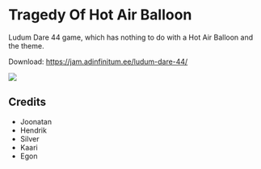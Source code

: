 # Tragedy Of Hot Air Balloon

Ludum Dare 44 game, which has nothing to do with a Hot Air Balloon and the theme.

Download: https://jam.adinfinitum.ee/ludum-dare-44/

<img src="Screenshots/Title.png">

## Credits

* Joonatan
* Hendrik
* Silver
* Kaari
* Egon